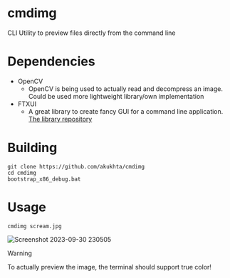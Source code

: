 # cmdimg
CLI Utility to preview files directly from the command line

# Dependencies
- OpenCV
  - OpenCV is being used to actually read and decompress an image. Could be used more lightweight library/own implementation
- FTXUI 
  - A great library to create fancy GUI for a command line application. [The library repository](https://github.com/ArthurSonzogni/FTXUI)

# Building
```
git clone https://github.com/akukhta/cmdimg
cd cmdimg
bootstrap_x86_debug.bat
```
# Usage
```
cmdimg scream.jpg
```
![Screenshot 2023-09-30 230505](https://github.com/akukhta/cmdimg/assets/45069472/61ae4ef0-d907-44fe-8713-c0c542ffe77f)

> [!WARNING]
> To actually preview the image, the terminal should support true color!
